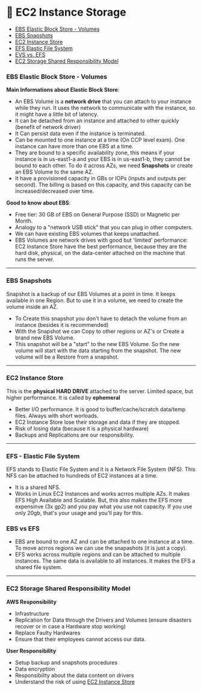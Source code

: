 # 💾 EC2 Instance Storage

- [EBS Elastic Block Store - Volumes](#ebs-elastic-block-store---volumes)
- [EBS Snapshots](#EBS-Snapshots)
- [EC2 Instance Store](#EC2-Instance-Store)
- [EFS Elastic File System](#EFS---Elastic-File-System)
- [EVS vs. EFS](#EBS-vs-EFS)
- [EC2 Storage Shared Responsibility Model](#EC2-Storage-Shared-Responsibility-Model)

### EBS Elastic Block Store - Volumes

**Main Informations about Elastic Block Store**:

- An EBS Volume is a **network drive** that you can attach to your instance while they run. It uses the network to communicate with the instance, so it might have a little bit of latency.
- It can be detached from an instance and attached to other quickly (benefit of network driver)
- It Can persist data even if the instance is terminated.
- Can be mounted to one instance at a time (On CCP level exam). One instance can have more than one EBS at a time.
- They are bound to a specific availability zone, this means if your instance is in us-east1-a and your EBS is in us-east1-b, they cannot be bound to each other. To do it across AZs, we need **Snapshots** or create an EBS Volume to the same AZ.
- It have a provisioned capacity in GBs or IOPs (inputs and outputs per second). The billing is based on this capacity, and this capacity can be increased/decreased over time.

**Good to know about EBS**:

- Free tier: 30 GB of EBS on General Purpose (SSD) or Magnetic per Month.
- Analogy to a "network USB stick" that you can plug in other computers.
- We can have existing EBS volumes that keeps unattached.
- EBS Volumes are network drives with good but 'limited' performance: EC2 Instance Store have the best performance, because they are the hard disk, physical, on the data-center attached on the machine that runs the server.

---

### EBS Snapshots

Snapshot is a backup of our EBS Volumes at a point in time. It keeps available in one Region. But to use it in a volume, we need to create the volume inside an AZ.

- To Create this snapshot you don't have to detach the volume from an instance (besides it is recommended)
- With the Snapshot we can Copy to other regions or AZ's or Create a brand new EBS Volume.
- This snapshot will be a "start" to the new EBS Volume. So the new volume will start with the data starting from the snapshot. The new volume will be a Restore from a snapshot.

---

### EC2 Instance Store

This is the **physical HARD DRIVE** attached to the server. Limited space, but higher performance. It is called by **ephemeral**

- Better I/O performance. It is good to buffer/cache/scratch data/temp files. Always with short worloads.
- EC2 Instance Store lose their storage and data if they are stopped.
- Risk of losing data (because it is a physical hardware)
- Backups and Replications are our responsibility.

---

### EFS - Elastic File System

EFS stands to Elastic File System and it is a Network File System (NFS). This NFS can be attached to hundreds of EC2 instances at a time.

- It is a shared NFS.
- Works in Linux EC2 Instances and works acrros multiple AZs. It makes EFS High Available and Scalable. But, this also makes the EFS more expensinve (3x gp2) and you pay what you use not capacity. If you use only 20gb, that's your usage and you'll pay for this.

### EBS vs EFS

- EBS are bound to one AZ and can be attached to one instance at a time. To move acrros regions we can use the snapashots (it is just a copy).
- EFS works across multiple regions and can be attached to multiple instances. The same data is available to all instances. It makes the EFS a shared file system.

---

### EC2 Storage Shared Responsibility Model

**AWS Responsibility**

- Infrastructure
- Replication for Data through the Drivers and Volumes (ensure disasters recover or in case a Hardware stop working)
- Replace Faulty Hardwares
- Ensure that their employees cannot access our data.

**User Responsibility**

- Setup backup and snapshots procedures
- Data encryption
- Responsibility about the data content on drivers
- Understand the risk of using [EC2 Instance Store](#EC2-Instance-Store)
